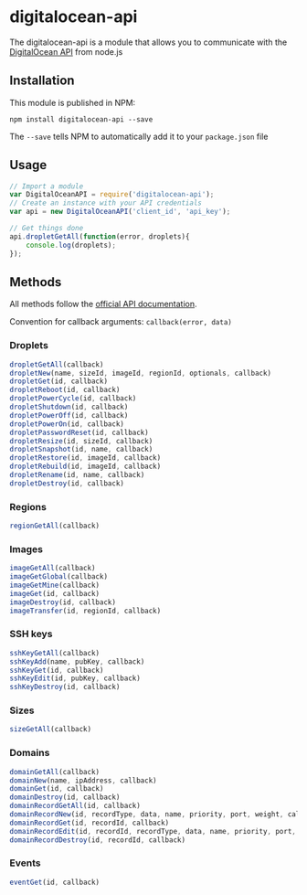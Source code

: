 # digitalocean-api

The digitalocean-api is a module that allows you to communicate with the [DigitalOcean API](https://www.digitalocean.com/api) from node.js

## Installation

This module is published in NPM:

```
npm install digitalocean-api --save
```

The `--save` tells NPM to automatically add it to your `package.json` file

## Usage

```js
// Import a module
var DigitalOceanAPI = require('digitalocean-api');
// Create an instance with your API credentials
var api = new DigitalOceanAPI('client_id', 'api_key');

// Get things done
api.dropletGetAll(function(error, droplets){
	console.log(droplets);
});

```

## Methods

All methods follow the [official API documentation](https://www.digitalocean.com/api).

Convention for callback arguments: `callback(error, data)`

### Droplets

```js
dropletGetAll(callback)
dropletNew(name, sizeId, imageId, regionId, optionals, callback)
dropletGet(id, callback)
dropletReboot(id, callback)
dropletPowerCycle(id, callback)
dropletShutdown(id, callback)
dropletPowerOff(id, callback)
dropletPowerOn(id, callback)
dropletPasswordReset(id, callback)
dropletResize(id, sizeId, callback)
dropletSnapshot(id, name, callback)
dropletRestore(id, imageId, callback)
dropletRebuild(id, imageId, callback)
dropletRename(id, name, callback)
dropletDestroy(id, callback)
```

### Regions

```js
regionGetAll(callback)
```

### Images

```js
imageGetAll(callback)
imageGetGlobal(callback)
imageGetMine(callback)
imageGet(id, callback)
imageDestroy(id, callback)
imageTransfer(id, regionId, callback)
```

### SSH keys

```js
sshKeyGetAll(callback)
sshKeyAdd(name, pubKey, callback)
sshKeyGet(id, callback)
sshKeyEdit(id, pubKey, callback)
sshKeyDestroy(id, callback)
```

### Sizes

```js
sizeGetAll(callback)
```

### Domains

```js
domainGetAll(callback)
domainNew(name, ipAddress, callback)
domainGet(id, callback)
domainDestroy(id, callback)
domainRecordGetAll(id, callback)
domainRecordNew(id, recordType, data, name, priority, port, weight, callback)
domainRecordGet(id, recordId, callback)
domainRecordEdit(id, recordId, recordType, data, name, priority, port, weight, callback)
domainRecordDestroy(id, recordId, callback)
```

### Events
```js
eventGet(id, callback)
```
